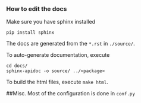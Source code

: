 ### How to edit the docs

Make sure you have sphinx installed
```
pip install sphinx
```

The docs are generated from the `*.rst` in `./source/`.

To auto-generate documentation, execute
```
cd docs/
sphinx-apidoc -o source/ ../<package>
```


To build the html files, execute `make html`.


##Misc.
Most of the configuration is done in `conf.py`
